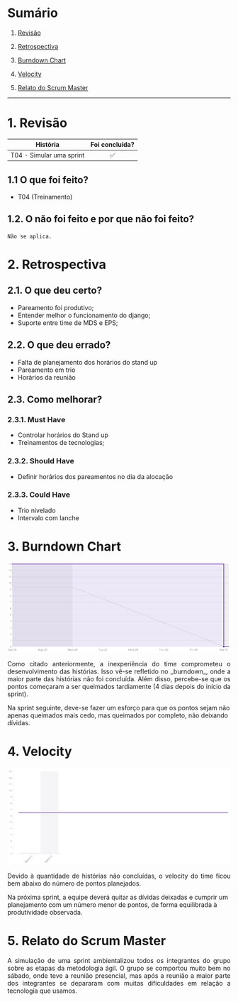 # Sumário

1. [Revisão](#1-revisão)

2. [Retrospectiva](#2-retrospectiva)

3. [Burndown Chart](#3-burndown-chart)

4. [Velocity](#4-velocity)

5. [Relato do Scrum Master](#5-relato-do-scrum-master)

---

# 1. Revisão

| História | Foi concluída? |
| -------- | :----: |
| T04 - Simular uma sprint | :white_check_mark: |

## 1.1 O que foi feito?
 * T04 (Treinamento)

## 1.2. O não foi feito e por que não foi feito?

    Não se aplica.

# 2. Retrospectiva

## 2.1. O que deu certo?  

* Pareamento foi produtivo;
* Entender melhor o funcionamento do django;
* Suporte entre time de MDS e EPS;

## 2.2. O que deu errado? 

* Falta de planejamento dos horários do stand up
* Pareamento em trio
* Horários da reunião

## 2.3. Como melhorar?
### 2.3.1. Must Have
* Controlar horários do Stand up
* Treinamentos de tecnologias;

### 2.3.2. Should Have
* Definir horários dos pareamentos no dia da alocação

### 2.3.3. Could Have
* Trio nivelado
* Intervalo com lanche

# 3. Burndown Chart
![Sprint 2 - Burndown](burndown2.png)

<p align = "justify"> Como citado anteriormente, a inexperiência do time comprometeu o desenvolvimento das histórias. Isso vê-se refletido no _burndown_, onde a maior parte das histórias não foi concluída. Além disso, percebe-se que os pontos começaram a ser queimados tardiamente (4 dias depois do início da sprint).

Na sprint seguinte, deve-se fazer um esforço para que os pontos sejam não apenas queimados mais cedo, mas queimados por completo, não deixando dívidas. </p>

# 4. Velocity
![Sprint 2 - Velocity](velocity2.png)

<p align = "justify"> Devido à quantidade de histórias não concluídas, o velocity do time ficou bem abaixo do número de pontos planejados. 

Na próxima sprint, a equipe deverá quitar as dívidas deixadas e cumprir um planejamento com um número menor de pontos, de forma equilibrada à produtividade observada. </p>

# 5. Relato do Scrum Master
<p align = "justify">A simulação de uma sprint ambientalizou todos os integrantes do grupo sobre as etapas da metodologia ágil. O grupo se comportou muito bem no sábado, onde teve a reunião presencial, mas após a reunião a maior parte dos integrantes se depararam com muitas dificuldades em relação a tecnologia que usamos.  </p>
